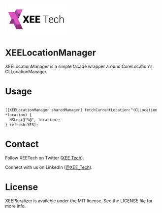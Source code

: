 <a href="https://xeetech.com">![Alt text](/images/xee_01.png)</a> 

XEELocationManager
==================
XEELocationManager is a simple facade wrapper around CoreLocation's CLLocationManager.


Usage
==================

```objc

[[XEELocationManager sharedManager] fetchCurrentLocation:^(CLLocation *location) {
  NSLog(@"%@", location);
} refresh:YES];

```


Contact
================

Follow XEETech on Twitter (<a href="https://twitter.com/XEE_Tech">XEE Tech</a>).

Connect with us on LinkedIn (<a href="http://www.linkedin.com/company/xee-tech">@XEE_Tech</a>).


License
================
XEEPluralizer is available under the MIT license. See the LICENSE file for more info.
